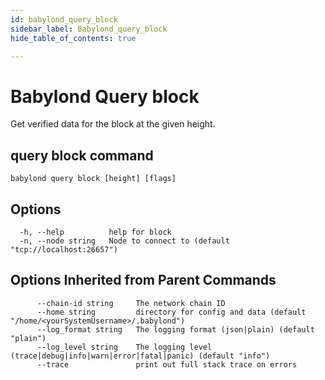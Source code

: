 ```yaml
---
id: babylond_query_block
sidebar_label: Babylond_query_block
hide_table_of_contents: true

---
```


# Babylond Query block
Get verified data for the block at the given height.
## query block command
```
babylond query block [height] [flags]
```
## Options
```
  -h, --help          help for block
  -n, --node string   Node to connect to (default "tcp://localhost:26657")
```
## Options Inherited from Parent Commands
```
      --chain-id string     The network chain ID
      --home string         directory for config and data (default "/home/<yourSystemUsername>/.babylond")
      --log_format string   The logging format (json|plain) (default "plain")
      --log_level string    The logging level (trace|debug|info|warn|error|fatal|panic) (default "info")
      --trace               print out full stack trace on errors
```